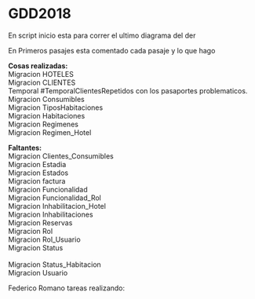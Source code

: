 # GDD2018

En script inicio esta para correr el ultimo diagrama del der

En Primeros pasajes esta comentado cada pasaje y lo que hago
<br>

<b>Cosas realizadas:</b>
<br>
Migracion HOTELES
<br>
Migracion CLIENTES
<br>
Temporal #TemporalClientesRepetidos con los pasaportes problematicos.
<br>
Migracion Consumibles
<br>
Migracion TiposHabitaciones
<br>
Migracion Habitaciones
<br>
Migracion Regimenes
<br>
Migracion Regimen_Hotel
<br>

<b>Faltantes:</b>
<br>
Migracion Clientes_Consumibles
<br>
Migracion Estadia
<br>
Migracion Estados
<br>
Migracion factura
<br>
Migracion Funcionalidad
<br>
Migracion Funcionalidad_Rol
<br>
Migracion Inhabilitacion_Hotel
<br>
Migracion Inhabilitaciones
<br>
Migracion Reservas
<br>
Migracion Rol
<br>
Migracion Rol_Usuario
<br>
Migracion Status
<br>  
Migracion Status_Habitacion
<br>
Migracion Usuario
<br>



Federico Romano tareas realizando:

